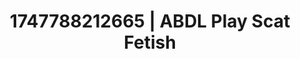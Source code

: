 ---
categories:
- Threesome action
- Eye contact kink
- Erogenous zones
- Lesbian
- Erotic hair pulling
image: /assets/images/1747788212665.jpg
layout: post
seo:
  description: Featured content with artistic ABDL Play, Scat Fetish. HD images available.
  keywords: ABDL Play, Scat Fetish
  og_image: /assets/images/1747788212665.jpg
  schema_type: VisualArtwork
tags:
- ABDL Play
- Scat Fetish
- '#1747788212665'
title: 1747788212665 | ABDL Play Scat Fetish
---